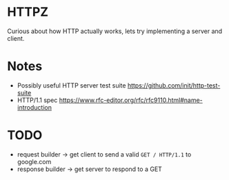 # HTTPZ
Curious about how HTTP actually works, lets try implementing a server and client.

# Notes
- Possibly useful HTTP server test suite https://github.com/init/http-test-suite
- HTTP/1.1 spec https://www.rfc-editor.org/rfc/rfc9110.html#name-introduction

# TODO
- request builder -> get client to send a valid `GET / HTTP/1.1` to google.com
- response builder -> get server to respond to a GET
